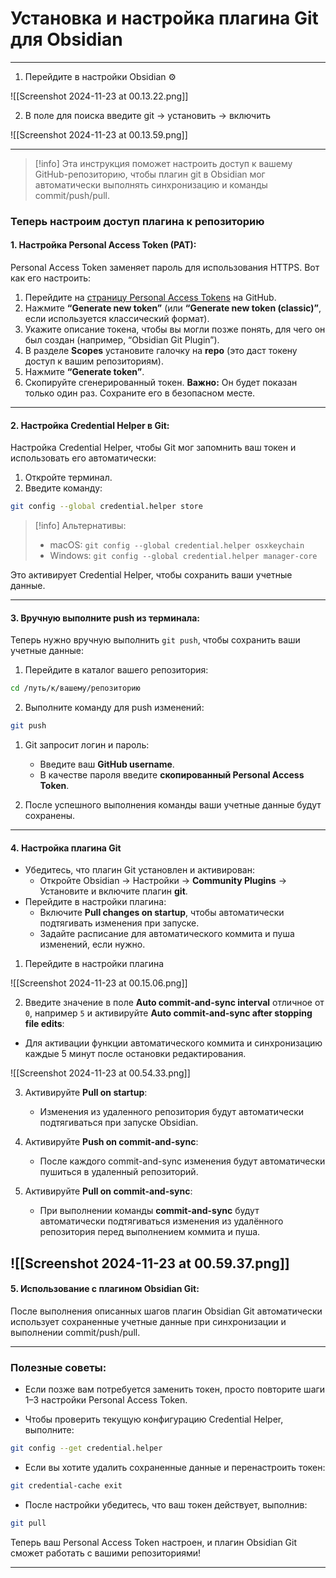 # Установка и настройка плагина Git для Obsidian

---

1. Перейдите в настройки Obsidian ⚙︎
   
![[Screenshot 2024-11-23 at 00.13.22.png]]

2. В поле для поиска введите git -> установить -> включить 

![[Screenshot 2024-11-23 at 00.13.59.png]]

---

> [!info] Эта инструкция поможет настроить доступ к вашему GitHub-репозиторию, чтобы плагин git в Obsidian мог автоматически выполнять синхронизацию и команды commit/push/pull.
>   

### Теперь настроим доступ плагина к репозиторию

#### **1. Настройка Personal Access Token (PAT):**

Personal Access Token заменяет пароль для использования HTTPS. Вот как его настроить:

1. Перейдите на [страницу Personal Access Tokens](https://github.com/settings/tokens) на GitHub.
2. Нажмите **“Generate new token”** (или **“Generate new token (classic)”**, если используется классический формат).
3. Укажите описание токена, чтобы вы могли позже понять, для чего он был создан (например, “Obsidian Git Plugin”).
4. В разделе **Scopes** установите галочку на **repo** (это даст токену доступ к вашим репозиториям).
5. Нажмите **“Generate token”**.
6. Скопируйте сгенерированный токен. **Важно:** Он будет показан только один раз. Сохраните его в безопасном месте.

---

#### **2. Настройка Credential Helper в Git:**

Настройка Credential Helper, чтобы Git мог запомнить ваш токен и использовать его автоматически:

1. Откройте терминал.
2. Введите команду:

```bash
git config --global credential.helper store
```

> [!info] Альтернативы:
> - macOS: `git config --global credential.helper osxkeychain`
>  - Windows: `git config --global credential.helper manager-core`

Это активирует Credential Helper, чтобы сохранить ваши учетные данные.

---

#### **3. Вручную выполните push из терминала:**

Теперь нужно вручную выполнить `git push`, чтобы сохранить ваши учетные данные:

1. Перейдите в каталог вашего репозитория:

```bash
cd /путь/к/вашему/репозиторию
```

2. Выполните команду для push изменений:

```bash
git push
```

1. Git запросит логин и пароль:
    
    - Введите ваш **GitHub username**.
    - В качестве пароля введите **скопированный Personal Access Token**.
2. После успешного выполнения команды ваши учетные данные будут сохранены.

---

#### 4. **Настройка плагина Git**

- Убедитесь, что плагин Git установлен и активирован:
    - Откройте Obsidian → Настройки → **Community Plugins** → Установите и включите плагин **git**.
- Перейдите в настройки плагина:
    - Включите **Pull changes on startup**, чтобы автоматически подтягивать изменения при запуске.
    - Задайте расписание для автоматического коммита и пуша изменений, если нужно.

1. Перейдите в настройки плагина

![[Screenshot 2024-11-23 at 00.15.06.png]]

2. Введите значение в поле **Auto commit-and-sync interval**  отличное от `0`, например `5` и активируйте **Auto commit-and-sync after stopping file edits**:

- Для активации функции автоматического коммита и синхронизацию каждые 5 минут после остановки редактирования.

![[Screenshot 2024-11-23 at 00.54.33.png]]

3. Активируйте **Pull on startup**:
   
   - Изменения из удаленного репозитория будут автоматически подтягиваться при запуске Obsidian.

4. Активируйте **Push on commit-and-sync**:
   
   - После каждого commit-and-sync изменения будут автоматически пушиться в удаленный репозиторий.

5. Активируйте **Pull on commit-and-sync**:
   
   - При выполнении команды **commit-and-sync** будут автоматически подтягиваться изменения из удалённого репозитория перед выполнением коммита и пуша.

![[Screenshot 2024-11-23 at 00.59.37.png]]
---

#### **5. Использование с плагином Obsidian Git:**

После выполнения описанных шагов плагин Obsidian Git автоматически использует сохраненные учетные данные при синхронизации и выполнении commit/push/pull.

---

### **Полезные советы:**

- Если позже вам потребуется заменить токен, просто повторите шаги 1–3 настройки Personal Access Token.
  
- Чтобы проверить текущую конфигурацию Credential Helper, выполните:

```bash
git config --get credential.helper
```

- Если вы хотите удалить сохраненные данные и перенастроить токен:
  
```bash
git credential-cache exit
```

- После настройки убедитесь, что ваш токен действует, выполнив:

```bash
git pull
```

Теперь ваш Personal Access Token настроен, и плагин Obsidian Git сможет работать с вашими репозиториями!

---